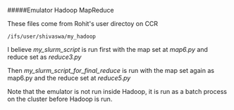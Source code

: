 #####Emulator Hadoop MapReduce

These files come from Rohit's user directoy on CCR

    /ifs/user/shivaswa/my_hadoop

I believe _my\_slurm\_script_ is run first with the map set at _map6.py_ and reduce set as _reduce3.py_

Then _my\_slurm\_script\_for\_final\_reduce_ is run with the map set again as map6.py and the reduce set at _reduce5.py_

Note that the emulator is not run inside Hadoop, it is run as a batch process on the cluster before Hadoop is run.
